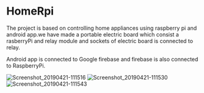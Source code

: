 # HomeRpi
The project is based on controlling home appliances using raspberry pi and android app.we have made a portable electric board
which consist a rasberryPi and relay module and sockets of electric board is connected to relay.

Android app is connected to Google firebase and firebase is also connected to RaspberryPi.

![Screenshot_20190421-111516](https://user-images.githubusercontent.com/35134157/56466016-28f31700-6428-11e9-8c75-c0015705b8bc.png)
![Screenshot_20190421-111530](https://user-images.githubusercontent.com/35134157/56466017-298bad80-6428-11e9-9b37-de4df5b82c09.png)
![Screenshot_20190421-111543](https://user-images.githubusercontent.com/35134157/56466018-298bad80-6428-11e9-8c83-47651ff7a33e.png)



